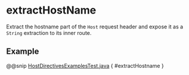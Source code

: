 <a id="extracthost-java"></a>
# extractHostName

Extract the hostname part of the `Host` request header and expose it as a `String` extraction
to its inner route.

## Example

@@snip [HostDirectivesExamplesTest.java](../../../../../../../test/java/docs/http/javadsl/server/directives/HostDirectivesExamplesTest.java) { #extractHostname }